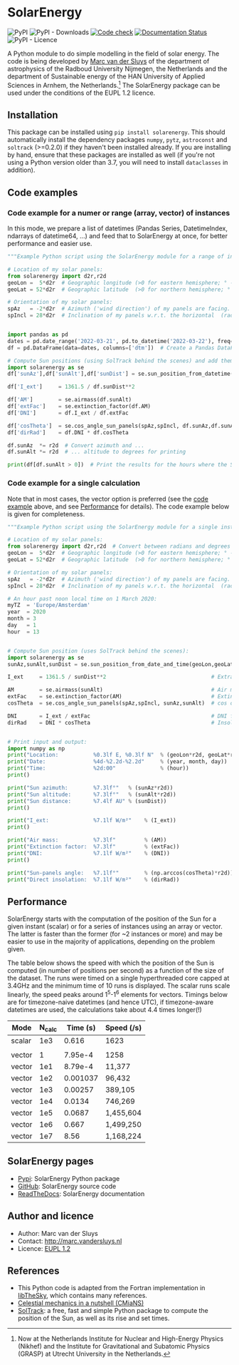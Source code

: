# SolarEnergy

![PyPI](https://img.shields.io/pypi/v/solarenergy?color=%230A0)
![PyPI - Downloads](https://img.shields.io/pypi/dm/solarenergy)
[![Code check](https://github.com/MarcvdSluys/SolarEnergy/actions/workflows/code-check.yml/badge.svg)](https://github.com/MarcvdSluys/SolarEnergy/actions/workflows/code-check.yml)
[![Documentation
Status](https://readthedocs.org/projects/solarenergy/badge/?version=latest)](https://solarenergy.readthedocs.io/en/latest/?badge=latest)
![PyPI - Licence](https://img.shields.io/pypi/l/solarenergy?color=%230A0)

A Python module to do simple modelling in the field of solar energy.  The code is being developed by [Marc van
der Sluys](http://marc.vandersluys.nl) of the department of astrophysics of the Radboud University Nijmegen,
the Netherlands and the department of Sustainable energy of the HAN University of Applied Sciences in Arnhem,
the Netherlands.[^Nikhef] The SolarEnergy package can be used under the conditions of the EUPL 1.2 licence.
[^Nikhef]: Now at the Netherlands Institute for Nuclear and High-Energy Physics (Nikhef) and the Institute for
	Gravitational and Subatomic Physics (GRASP) at Utrecht University in the Netherlands.


## Installation

This package can be installed using `pip install solarenergy`.  This should automatically install the
dependency packages `numpy`, `pytz`, `astroconst` and `soltrack` (>=0.2.0) if they haven't been installed
already.  If you are installing by hand, ensure that these packages are installed as well (if you're not using
a Python version older than 3.7, you will need to install `dataclasses` in addition).



## Code examples

### Code example for a numer or range (array, vector) of instances

In this mode, we prepare a list of datetimes (Pandas Series, DatetimeIndex, ndarrays of datetime64, ...) and
feed that to SolarEnergy at once, for better performance and easier use.

```python
"""Example Python script using the SolarEnergy module for a range of instances."""

# Location of my solar panels:
from solarenergy import d2r,r2d
geoLon =  5*d2r  # Geographic longitude (>0 for eastern hemisphere; ° -> rad)
geoLat = 52*d2r  # Geographic latitude  (>0 for northern hemisphere; ° -> rad)

# Orientation of my solar panels:
spAz   = -2*d2r  # Azimuth ('wind direction') of my panels are facing.  Note: South=0, W=90° (pi/2 rad) in the northern hemisphere!  (rad)
spIncl = 28*d2r  # Inclination of my panels w.r.t. the horizontal  (rad)


import pandas as pd
dates = pd.date_range('2022-03-21', pd.to_datetime('2022-03-22'), freq='1h', tz='Europe/Amsterdam')  # DatetimeIndex 0-24h
df = pd.DataFrame(data=dates, columns=['dtm'])  # Create a Pandas DataFrame with the datetimes as first column

# Compute Sun positions (using SolTrack behind the scenes) and add them as three columns to the df:
import solarenergy as se
df['sunAz'],df['sunAlt'],df['sunDist'] = se.sun_position_from_datetime(geoLon,geoLat, df['dtm'])

df['I_ext']     = 1361.5 / df.sunDist**2                                 # Extraterrestrial radiation (at the top of the atmosphere; AM0)

df['AM']        = se.airmass(df.sunAlt)                                  # Air mass for this Sun altitude
df['extFac']    = se.extinction_factor(df.AM)                            # Extinction factor at sea level for this airmass
df['DNI']       = df.I_ext / df.extFac                                   # DNI for a clear sky

df['cosTheta']  = se.cos_angle_sun_panels(spAz,spIncl, df.sunAz,df.sunAlt)  # cos of the angle with which Sun hits my panels
df['dirRad']    = df.DNI * df.cosTheta                                   # Insolation of direct sunlight on my panels

df.sunAz  *= r2d  # Convert azimuth and ...
df.sunAlt *= r2d  # ... altitude to degrees for printing

print(df[df.sunAlt > 0])  # Print the results for the hours where the Sun is above the horizon
```


### Code example for a single calculation

Note that in most cases, the vector option is preferred (see the [code example](#code-example) above, and see
[Performance](#performance) for details).  The code example below is given for completeness.

```python
"""Example Python script using the SolarEnergy module for a single instance."""

# Location of my solar panels:
from solarenergy import d2r,r2d  # Convert between radians and degrees
geoLon =  5*d2r  # Geographic longitude (>0 for eastern hemisphere; ° -> rad)
geoLat = 52*d2r  # Geographic latitude  (>0 for northern hemisphere; ° -> rad)

# Orientation of my solar panels:
spAz   = -2*d2r  # Azimuth ('wind direction') of my panels are facing.  Note: South=0, W=90° (pi/2 rad) in the northern hemisphere!  (rad)
spIncl = 28*d2r  # Inclination of my panels w.r.t. the horizontal  (rad)

# An hour past noon local time on 1 March 2020:
myTZ  = 'Europe/Amsterdam'
year  = 2020
month = 3
day   = 1
hour  = 13


# Compute Sun position (uses SolTrack behind the scenes):
import solarenergy as se
sunAz,sunAlt,sunDist = se.sun_position_from_date_and_time(geoLon,geoLat, year,month,day, hour, timezone=myTZ)

I_ext     = 1361.5 / sunDist**2                                 # Extraterrestrial radiation (at the top of the atmosphere; AM0)

AM        = se.airmass(sunAlt)                                  # Air mass for this Sun altitude
extFac    = se.extinction_factor(AM)                            # Extinction factor at sea level for this airmass
cosTheta  = se.cos_angle_sun_panels(spAz,spIncl, sunAz,sunAlt)  # cos of the angle with which Sun hits my panels

DNI       = I_ext / extFac                                      # DNI for a clear sky
dirRad    = DNI * cosTheta                                      # Insolation of direct sunlight on my panels


# Print input and output:
import numpy as np
print("Location:           %0.3lf E, %0.3lf N"  % (geoLon*r2d, geoLat*r2d))
print("Date:               %4d-%2.2d-%2.2d"     % (year, month, day))
print("Time:               %2d:00"              % (hour))
print()

print("Sun azimuth:        %7.3lf°"   % (sunAz*r2d))
print("Sun altitude:       %7.3lf°"   % (sunAlt*r2d))
print("Sun distance:       %7.4lf AU" % (sunDist))
print()

print("I_ext:              %7.1lf W/m²"    % (I_ext))
print()

print("Air mass:           %7.3lf"         % (AM))
print("Extinction factor:  %7.3lf"         % (extFac))
print("DNI:                %7.1lf W/m²"    % (DNI))
print()

print("Sun-panels angle:   %7.1lf°"        % (np.arccos(cosTheta)*r2d))
print("Direct insolation:  %7.1lf W/m²"    % (dirRad))
```

## Performance

SolarEnergy starts with the computation of the position of the Sun for a given instant (scalar) or for a
series of instances using an array or vector.  The latter is faster than the former (for ~2 instances or more)
and may be easier to use in the majority of applications, depending on the problem given.

The table below shows the speed with which the position of the Sun is computed (in number of positions per
second) as a function of the size of the dataset.  The runs were timed on a single hyperthreaded core capped
at 3.4GHz and the minimum time of 10 runs is displayed.  The scalar runs scale linearly, the speed peaks
around 1<sup>5</sup>-1<sup>6</sup> elements for vectors.  Timings below are for timezone-naive datetimes (and
hence UTC), if timezone-aware datetimes are used, the calculations take about 4.4 times longer(!)

| Mode   | N<sub>calc</sub> | Time (s) | Speed (/s) |
|--------|------------------|----------|------------|
| scalar | 1e3              | 0.616    | 1623       |
|        |                  |          |            |
| vector | 1                | 7.95e-4  | 1258       |
| vector | 1e1              | 8.79e-4  | 11,377     |
| vector | 1e2              | 0.001037 | 96,432     |
| vector | 1e3              | 0.00257  | 389,105    |
| vector | 1e4              | 0.0134   | 746,269    |
| vector | 1e5              | 0.0687   | 1,455,604  |
| vector | 1e6              | 0.667    | 1,499,250  |
| vector | 1e7              | 8.56     | 1,168,224  |


## SolarEnergy pages

* [Pypi](https://pypi.org/project/solarenergy/): SolarEnergy Python package
* [GitHub](https://github.com/MarcvdSluys/SolarEnergy): SolarEnergy source code
* [ReadTheDocs](https://solarenergy.readthedocs.io): SolarEnergy documentation


## Author and licence

* Author: Marc van der Sluys
* Contact: http://marc.vandersluys.nl
* Licence: [EUPL 1.2](https://www.eupl.eu/1.2/en/)


## References

* This Python code is adapted from the Fortran implementation in
  [libTheSky](http://libthesky.sourceforge.net/), which contains many references.
* [Celestial mechanics in a nutshell (CMiaNS)](https://cmians.sourceforge.io/)
* [SolTrack](https://pypi.org/project/soltrack/): a free, fast and simple Python package to compute the position of the Sun, as well as its rise and set times.
